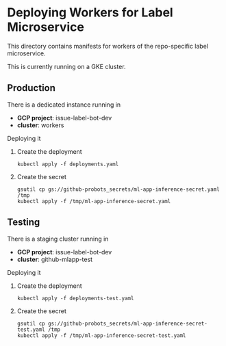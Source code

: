 # Deploying Workers for Label Microservice

This directory contains manifests for workers of the repo-specific label microservice.

This is currently running on a GKE cluster.


## Production

There is a dedicated instance running in

* **GCP project**: issue-label-bot-dev
* **cluster**: workers

Deploying it

1. Create the deployment

   ```
   kubectl apply -f deployments.yaml  
   ```

1. Create the secret

   ```
   gsutil cp gs://github-probots_secrets/ml-app-inference-secret.yaml /tmp
   kubectl apply -f /tmp/ml-app-inference-secret.yaml
   ```


## Testing

There is a staging cluster running in

* **GCP project**: issue-label-bot-dev
* **cluster**: github-mlapp-test

Deploying it

1. Create the deployment

   ```
   kubectl apply -f deployments-test.yaml  
   ```

1. Create the secret

   ```
   gsutil cp gs://github-probots_secrets/ml-app-inference-secret-test.yaml /tmp
   kubectl apply -f /tmp/ml-app-inference-secret-test.yaml
   ```

